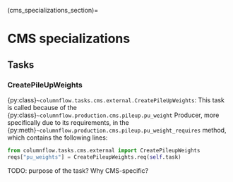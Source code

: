 (cms_specializations_section)=
# CMS specializations

## Tasks

### CreatePileUpWeights

{py:class}`~columnflow.tasks.cms.external.CreatePileUpWeights`: This task is called because of the
{py:class}`~columnflow.production.cms.pileup.pu_weight` Producer, more specifically due to its
requirements, in the {py:meth}`~columnflow.production.cms.pileup.pu_weight_requires` method, which
contains the following lines:
```python
from columnflow.tasks.cms.external import CreatePileupWeights
reqs["pu_weights"] = CreatePileupWeights.req(self.task)
```
TODO: purpose of the task? Why CMS-specific?
